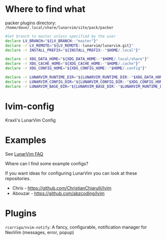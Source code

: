 
# Where to find what

packer plugins directory: `/home/dave/.local/share/lunarvim/site/pack/packer`

```sh
#Set branch to master unless specified by the user
declare LV_BRANCH="${LV_BRANCH:-"master"}"
declare -r LV_REMOTE="${LV_REMOTE:-lunarvim/lunarvim.git}"
declare -r INSTALL_PREFIX="${INSTALL_PREFIX:-"$HOME/.local"}"

declare -r XDG_DATA_HOME="${XDG_DATA_HOME:-"$HOME/.local/share"}"
declare -r XDG_CACHE_HOME="${XDG_CACHE_HOME:-"$HOME/.cache"}"
declare -r XDG_CONFIG_HOME="${XDG_CONFIG_HOME:-"$HOME/.config"}"

declare -r LUNARVIM_RUNTIME_DIR="${LUNARVIM_RUNTIME_DIR:-"$XDG_DATA_HOME/lunarvim"}"
declare -r LUNARVIM_CONFIG_DIR="${LUNARVIM_CONFIG_DIR:-"$XDG_CONFIG_HOME/lvim"}"
declare -r LUNARVIM_BASE_DIR="${LUNARVIM_BASE_DIR:-"$LUNARVIM_RUNTIME_DIR/lvim"}"
```


# lvim-config

Kraxli's LunarVim Config

# Examples

See [LunarVim FAQ](https://www.lunarvim.org/community/faq.html#what-is-null-ls-and-why-do-you-use-it)

Where can I find some example configs?

If you want ideas for configuring LunarVim you can look at these repositories.

- Chris - https://github.com/ChristianChiarulli/lvim
- Abouzar - https://github.com/abzcoding/lvim

# Plugins

`rcarriga/nvim-notify`: A fancy, configurable, notification manager for NeoVim (messages, error, popup)
